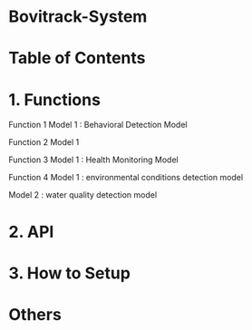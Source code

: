 # Bovitrack-System

# Table of Contents

# 1. Functions
Function 1
Model 1 : Behavioral Detection Model

Function 2
Model 1

Function 3
Model 1 : Health Monitoring Model

Function 4
Model 1 : environmental conditions detection model

Model 2 : water quality detection model

# 2. API
# 3. How to Setup
# Others
